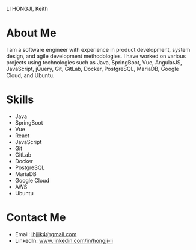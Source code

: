 LI HONGJI, Keith

# About Me
I am a software engineer with experience in product development, system design, and agile development methodologies. I have worked on various projects using technologies such as Java, SpringBoot, Vue, AngularJS, JavaScript, jQuery, Git, GitLab, Docker, PostgreSQL, MariaDB, Google Cloud, and Ubuntu.

# Skills
- Java
- SpringBoot
- Vue
- React
- JavaScript
- Git
- GitLab
- Docker
- PostgreSQL
- MariaDB
- Google Cloud
- AWS
- Ubuntu

# Contact Me
- Email: lhjjjk4@gmail.com
- LinkedIn: www.linkedin.com/in/hongji-li

<!---
KeithHello/KeithHello is a ✨ special ✨ repository because its `README.md` (this file) appears on your GitHub profile.
You can click the Preview link to take a look at your changes.
--->

